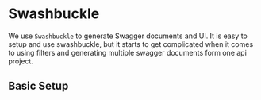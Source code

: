 # Swashbuckle

We use `Swashbuckle` to generate Swagger documents and UI. It is easy to setup
and use swashbuckle, but it starts to get complicated when it comes to using
filters and generating multiple swagger documents form one api project.

## Basic Setup
